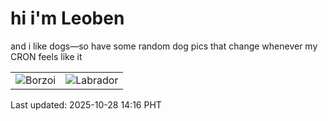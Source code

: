 # hi i'm Leoben

and i like dogs—so have some random dog pics that change whenever my CRON feels like it

|  |  |
|--------|----------|
| ![Borzoi](https://random-dog-vercel.vercel.app/api/random-borzoi?v=1761632217) | ![Labrador](https://random-dog-vercel.vercel.app/api/random-labrador?v=1761632217) |

Last updated: 2025-10-28 14:16 PHT
